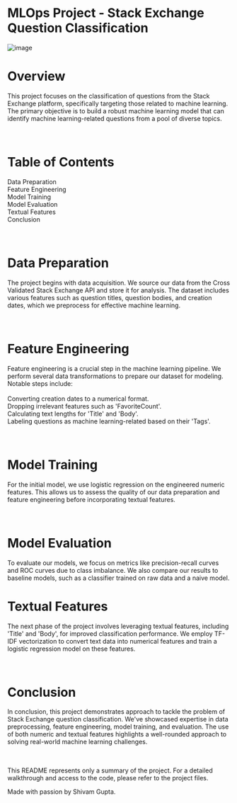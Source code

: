 # MLOps Project - Stack Exchange Question Classification

![image](https://github.com/shivam-gupta0/MLOps-Project/assets/85798077/7dfe89ad-8417-4847-8610-8e794ae94b41)

# Overview <br>
This project focuses on the classification of questions from the Stack Exchange platform, specifically targeting those related to machine learning. The primary objective is to build a robust machine learning model that can identify machine learning-related questions from a pool of diverse topics.<br><br><br>

# Table of Contents<br>
Data Preparation<br>
Feature Engineering<br>
Model Training<br>
Model Evaluation<br>
Textual Features<br>
Conclusion<br>
<br><br>
# Data Preparation<br>
The project begins with data acquisition. We source our data from the Cross Validated Stack Exchange API and store it for analysis. The dataset includes various features such as question titles, question bodies, and creation dates, which we preprocess for effective machine learning.<br><br><br>

# Feature Engineering<br>
Feature engineering is a crucial step in the machine learning pipeline. We perform several data transformations to prepare our dataset for modeling. Notable steps include:<br>
<br>
Converting creation dates to a numerical format.<br>
Dropping irrelevant features such as 'FavoriteCount'.<br>
Calculating text lengths for 'Title' and 'Body'.<br>
Labeling questions as machine learning-related based on their 'Tags'.<br><br><br>
# Model Training<br>
For the initial model, we use logistic regression on the engineered numeric features. This allows us to assess the quality of our data preparation and feature engineering before incorporating textual features.<br><br><br>

# Model Evaluation<br>
To evaluate our models, we focus on metrics like precision-recall curves and ROC curves due to class imbalance. We also compare our results to baseline models, such as a classifier trained on raw data and a naive model.<br>

# Textual Features <br>
The next phase of the project involves leveraging textual features, including 'Title' and 'Body', for improved classification performance. We employ TF-IDF vectorization to convert text data into numerical features and train a logistic regression model on these features.<br><br><br>

# Conclusion <br>
In conclusion, this project demonstrates approach to tackle the problem of Stack Exchange question classification. We've showcased expertise in data preprocessing, feature engineering, model training, and evaluation. The use of both numeric and textual features highlights a well-rounded approach to solving real-world machine learning challenges. <br><br><br>

This README represents only a summary of the project. For a detailed walkthrough and access to the code, please refer to the project files.<br>

Made with passion by Shivam Gupta.
